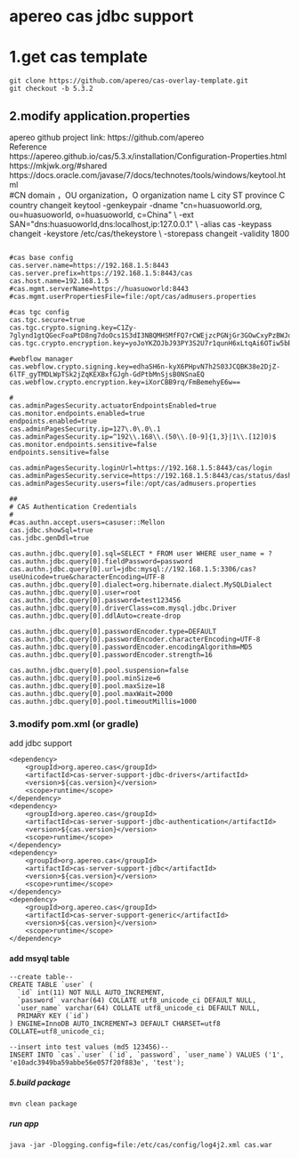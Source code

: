 # apereo cas jdbc support
<h1>1.get cas template</h1>

```
git clone https://github.com/apereo/cas-overlay-template.git
git checkout -b 5.3.2
```
<h2>2.modify application.properties</h2>
apereo github project link: https://github.com/apereo<br>
Reference<br>
https://apereo.github.io/cas/5.3.x/installation/Configuration-Properties.html<br>
https://mkjwk.org/#shared<br>
https://docs.oracle.com/javase/7/docs/technotes/tools/windows/keytool.html<br>
#CN domain ，OU organization，O organization name L city ST province C country changeit
keytool -genkeypair -dname "cn=huasuoworld.org, ou=huasuoworld, o=huasuoworld, c=China" \
-ext SAN="dns:huasuoworld,dns:localhost,ip:127.0.0.1" \
-alias cas -keypass changeit -keystore /etc/cas/thekeystore \
-storepass changeit -validity 1800

```

#cas base config
cas.server.name=https://192.168.1.5:8443
cas.server.prefix=https://192.168.1.5:8443/cas
cas.host.name=192.168.1.5
#cas.mgmt.serverName=https://huasuoworld:8443
#cas.mgmt.userPropertiesFile=file:/opt/cas/admusers.properties

#cas tgc config
cas.tgc.secure=true
cas.tgc.crypto.signing.key=C1Zy-7glynd1gtQGecFoaPtD8ng7doOcs1S3dI3NBQMHSMfFQ7rCWEjzcPGNjGr3GOwCxyPzBWJos8AGCRyiwQ
cas.tgc.crypto.encryption.key=yoJoYKZOJbJ93PY3S2U7r1qunH6xLtqAi6OTiw5bBYM

#webflow manager
cas.webflow.crypto.signing.key=edhaSH6n-kyX6PHpvN7h2S03JCQBK38e2DjZ-6lTF_gyTMDLWpTSk2jZqKEXBxfGJgh-GdPtbMnSjsB0NSnaEQ
cas.webflow.crypto.encryption.key=iXorCBB9rq/FmBemehyE6w==

#
cas.adminPagesSecurity.actuatorEndpointsEnabled=true
cas.monitor.endpoints.enabled=true
endpoints.enabled=true
cas.adminPagesSecurity.ip=127\.0\.0\.1
cas.adminPagesSecurity.ip=^192\\.168\\.(50\\.[0-9]{1,3}|1\\.[12]0)$
cas.monitor.endpoints.sensitive=false
endpoints.sensitive=false

cas.adminPagesSecurity.loginUrl=https://192.168.1.5:8443/cas/login
cas.adminPagesSecurity.service=https://192.168.1.5:8443/cas/status/dashboard
cas.adminPagesSecurity.users=file:/opt/cas/admusers.properties

##
# CAS Authentication Credentials
#
#cas.authn.accept.users=casuser::Mellon
cas.jdbc.showSql=true
cas.jdbc.genDdl=true

cas.authn.jdbc.query[0].sql=SELECT * FROM user WHERE user_name = ?
cas.authn.jdbc.query[0].fieldPassword=password
cas.authn.jdbc.query[0].url=jdbc:mysql://192.168.1.5:3306/cas?useUnicode=true&characterEncoding=UTF-8
cas.authn.jdbc.query[0].dialect=org.hibernate.dialect.MySQLDialect
cas.authn.jdbc.query[0].user=root
cas.authn.jdbc.query[0].password=test123456
cas.authn.jdbc.query[0].driverClass=com.mysql.jdbc.Driver
cas.authn.jdbc.query[0].ddlAuto=create-drop

cas.authn.jdbc.query[0].passwordEncoder.type=DEFAULT
cas.authn.jdbc.query[0].passwordEncoder.characterEncoding=UTF-8
cas.authn.jdbc.query[0].passwordEncoder.encodingAlgorithm=MD5
cas.authn.jdbc.query[0].passwordEncoder.strength=16

cas.authn.jdbc.query[0].pool.suspension=false
cas.authn.jdbc.query[0].pool.minSize=6
cas.authn.jdbc.query[0].pool.maxSize=18
cas.authn.jdbc.query[0].pool.maxWait=2000
cas.authn.jdbc.query[0].pool.timeoutMillis=1000
```

<h3>3.modify pom.xml (or gradle)</h3>
add jdbc support

```
<dependency>
    <groupId>org.apereo.cas</groupId>
    <artifactId>cas-server-support-jdbc-drivers</artifactId>
    <version>${cas.version}</version>
    <scope>runtime</scope>
</dependency>
<dependency>
    <groupId>org.apereo.cas</groupId>
    <artifactId>cas-server-support-jdbc-authentication</artifactId>
    <version>${cas.version}</version>
    <scope>runtime</scope>
</dependency>
<dependency>
    <groupId>org.apereo.cas</groupId>
    <artifactId>cas-server-support-jdbc</artifactId>
    <version>${cas.version}</version>
    <scope>runtime</scope>
</dependency>
<dependency>
    <groupId>org.apereo.cas</groupId>
    <artifactId>cas-server-support-generic</artifactId>
    <version>${cas.version}</version>
    <scope>runtime</scope>
</dependency>
```

<h4>add msyql table</h4>

```
--create table--
CREATE TABLE `user` (
  `id` int(11) NOT NULL AUTO_INCREMENT,
  `password` varchar(64) COLLATE utf8_unicode_ci DEFAULT NULL,
  `user_name` varchar(64) COLLATE utf8_unicode_ci DEFAULT NULL,
  PRIMARY KEY (`id`)
) ENGINE=InnoDB AUTO_INCREMENT=3 DEFAULT CHARSET=utf8 COLLATE=utf8_unicode_ci;

--insert into test values (md5 123456)--
INSERT INTO `cas`.`user` (`id`, `password`, `user_name`) VALUES ('1', 'e10adc3949ba59abbe56e057f20f883e', 'test');

```

<h5>5.build package</h5>

```
mvn clean package
```

<h5>run app</h5>

```
java -jar -Dlogging.config=file:/etc/cas/config/log4j2.xml cas.war
```
